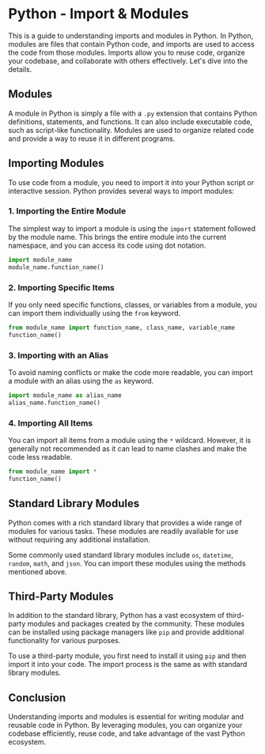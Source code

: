 # Python - Import & Modules

This is a guide to understanding imports and modules in Python. In Python, modules are files that contain Python code, and imports are used to access the code from those modules. Imports allow you to reuse code, organize your codebase, and collaborate with others effectively. Let's dive into the details.

## Modules
A module in Python is simply a file with a `.py` extension that contains Python definitions, statements, and functions. It can also include executable code, such as script-like functionality. Modules are used to organize related code and provide a way to reuse it in different programs.

## Importing Modules
To use code from a module, you need to import it into your Python script or interactive session. Python provides several ways to import modules:

### 1. Importing the Entire Module
The simplest way to import a module is using the `import` statement followed by the module name. This brings the entire module into the current namespace, and you can access its code using dot notation.

```python
import module_name
module_name.function_name()
```

### 2. Importing Specific Items
If you only need specific functions, classes, or variables from a module, you can import them individually using the `from` keyword.

```python
from module_name import function_name, class_name, variable_name
function_name()
```

### 3. Importing with an Alias
To avoid naming conflicts or make the code more readable, you can import a module with an alias using the `as` keyword.

```python
import module_name as alias_name
alias_name.function_name()
```

### 4. Importing All Items
You can import all items from a module using the `*` wildcard. However, it is generally not recommended as it can lead to name clashes and make the code less readable.

```python
from module_name import *
function_name()
```

## Standard Library Modules
Python comes with a rich standard library that provides a wide range of modules for various tasks. These modules are readily available for use without requiring any additional installation.

Some commonly used standard library modules include `os`, `datetime`, `random`, `math`, and `json`. You can import these modules using the methods mentioned above.

## Third-Party Modules
In addition to the standard library, Python has a vast ecosystem of third-party modules and packages created by the community. These modules can be installed using package managers like `pip` and provide additional functionality for various purposes.

To use a third-party module, you first need to install it using `pip` and then import it into your code. The import process is the same as with standard library modules.

## Conclusion
Understanding imports and modules is essential for writing modular and reusable code in Python. By leveraging modules, you can organize your codebase efficiently, reuse code, and take advantage of the vast Python ecosystem.

